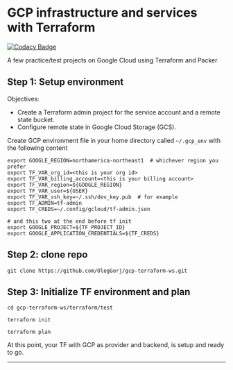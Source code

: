 
# GCP infrastructure and services with Terraform

[![Codacy Badge](https://api.codacy.com/project/badge/Grade/4b6ede56298049ec87e5c0556304aec9)](https://app.codacy.com/app/oleggorj/gcp-terraform-ws?utm_source=github.com&utm_medium=referral&utm_content=OlegGorj/gcp-terraform-ws&utm_campaign=badger)

A few practice/test projects on Google Cloud using Terraform and Packer

## Step 1: Setup environment

Objectives:

- Create a Terraform admin project for the service account and a remote state bucket.
- Configure remote state in Google Cloud Storage (GCS).

Create GCP environment file in your home directory called `~/.gcp_env` with the following content

```
export GOOGLE_REGION=northamerica-northeast1  # whichever region you prefer
export TF_VAR_org_id=<this is your org id>
export TF_VAR_billing_account=<this is your billing account>
export TF_VAR_region=${GOOGLE_REGION}
export TF_VAR_user=${USER}
export TF_VAR_ssh_key=~/.ssh/dev_key.pub  # for example
export TF_ADMIN=tf-admin
export TF_CREDS=~/.config/gcloud/tf-admin.json

# and this two at the end before tf init
export GOOGLE_PROJECT=${TF_PROJECT_ID}
export GOOGLE_APPLICATION_CREDENTIALS=${TF_CREDS}

```

## Step 2: clone repo

```
git clone https://github.com/OlegGorj/gcp-terraform-ws.git
```

## Step 3: Initialize TF environment and plan

```
cd gcp-terraform-ws/terraform/test

terraform init

terraform plan
```

At this point, your TF with GCP as provider and backend, is setup and ready to go.

---
